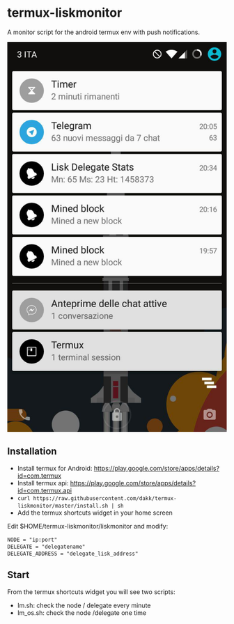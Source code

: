 # termux-liskmonitor

A monitor script for the android termux env with push notifications.

![Screenshoot](https://raw.githubusercontent.com/dakk/termux-liskmonitor/master/screenshoot.jpg "Screenshoot")


## Installation

- Install termux for Android: https://play.google.com/store/apps/details?id=com.termux
- Install termux api: https://play.google.com/store/apps/details?id=com.termux.api
- ```curl https://raw.githubusercontent.com/dakk/termux-liskmonitor/master/install.sh | sh```
- Add the termux shortcuts widget in your home screen

Edit $HOME/termux-liskmonitor/liskmonitor and modify:
```
NODE = "ip:port"
DELEGATE = "delegatename"
DELEGATE_ADDRESS = "delegate_lisk_address"
```


## Start

From the termux shortcuts widget you will see two scripts:
- lm.sh: check the node / delegate every minute
- lm_os.sh: check the node /delegate one time
